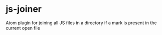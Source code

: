 # js-joiner

Atom plugin for joining all JS files in a directory if a mark is present in the current open file
